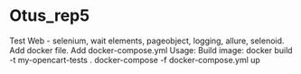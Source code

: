 # Otus_rep5
Test Web - selenium, wait elements, pageobject, logging, allure, selenoid.
Add docker file.
Add docker-compose.yml
Usage:
  Build image: docker build -t my-opencart-tests .
  docker-compose -f docker-compose.yml up